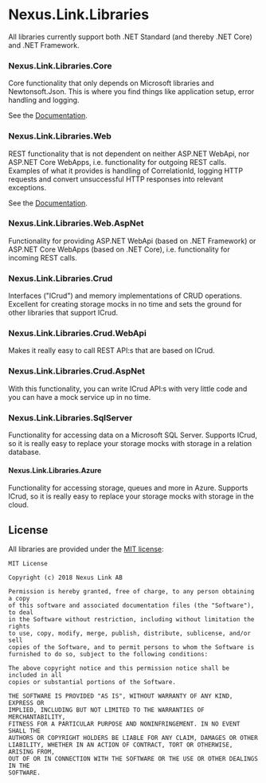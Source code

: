 # Nexus.Link.Libraries

All libraries currently support both .NET Standard (and thereby .NET Core) and .NET Framework.

### Nexus.Link.Libraries.Core

Core functionality that only depends on Microsoft libraries and Newtonsoft.Json. This is where you find things like application setup, error handling and logging.

See the [Documentation](src/Libraries.Core/README.md).

### Nexus.Link.Libraries.Web

REST functionality that is not dependent on neither ASP.NET WebApi, nor ASP.NET Core WebApps, i.e. functionality for outgoing REST calls. Examples of what it provides is handling of CorrelationId, logging HTTP requests and convert unsuccessful HTTP responses into relevant exceptions.

See the [Documentation](src/Libraries.Web/README.md).

### Nexus.Link.Libraries.Web.AspNet

Functionality for providing ASP.NET WebApi (based on .NET Framework) or ASP.NET Core WebApps (based on .NET Core), i.e. functionality for incoming REST calls.

### Nexus.Link.Libraries.Crud

Interfaces ("ICrud") and memory implementations of CRUD operations. Excellent for creating storage mocks in no time and sets the ground for other libraries that support ICrud.

### Nexus.Link.Libraries.Crud.WebApi

Makes it really easy to call REST API:s that are based on ICrud.

### Nexus.Link.Libraries.Crud.AspNet

With this functionality, you can write ICrud API:s with very little code and you can have a mock service up in no time.

### Nexus.Link.Libraries.SqlServer

Functionality for accessing data on a Microsoft SQL Server. Supports ICrud, so it is really easy to replace your storage mocks with storage in a relation database.

#### Nexus.Link.Libraries.Azure

Functionality for accessing storage, queues and more in Azure. Supports ICrud, so it is really easy to replace your storage mocks with storage in the cloud.

## License

All libraries are provided under the [MIT license](https://choosealicense.com/licenses/mit/):

```
MIT License

Copyright (c) 2018 Nexus Link AB

Permission is hereby granted, free of charge, to any person obtaining a copy
of this software and associated documentation files (the "Software"), to deal
in the Software without restriction, including without limitation the rights
to use, copy, modify, merge, publish, distribute, sublicense, and/or sell
copies of the Software, and to permit persons to whom the Software is
furnished to do so, subject to the following conditions:

The above copyright notice and this permission notice shall be included in all
copies or substantial portions of the Software.

THE SOFTWARE IS PROVIDED "AS IS", WITHOUT WARRANTY OF ANY KIND, EXPRESS OR
IMPLIED, INCLUDING BUT NOT LIMITED TO THE WARRANTIES OF MERCHANTABILITY,
FITNESS FOR A PARTICULAR PURPOSE AND NONINFRINGEMENT. IN NO EVENT SHALL THE
AUTHORS OR COPYRIGHT HOLDERS BE LIABLE FOR ANY CLAIM, DAMAGES OR OTHER
LIABILITY, WHETHER IN AN ACTION OF CONTRACT, TORT OR OTHERWISE, ARISING FROM,
OUT OF OR IN CONNECTION WITH THE SOFTWARE OR THE USE OR OTHER DEALINGS IN THE
SOFTWARE.
```